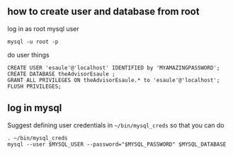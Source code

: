 
## how to create user and database from root

log in as root mysql user
```
mysql -u root -p  
```

do user things
```
CREATE USER 'esaule'@'localhost' IDENTIFIED by 'MYAMAZINGPASSWORD';
CREATE DATABASE theAdvisorEsaule ;
GRANT ALL PRIVILEGES ON theAdvisorEsaule.* to 'esaule'@'localhost';
FLUSH PRIVILEGES;
```

## log in mysql

Suggest defining user credentials in `~/bin/mysql_creds` so that you can do

```
. ~/bin/mysql_creds
mysql --user $MYSQL_USER --password="$MYSQL_PASSWORD" $MYSQL_DATABASE
```
